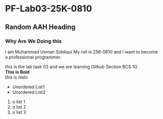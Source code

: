 # PF-Lab03-25K-0810
## Random AAH Heading
### Why Are We Doing this

I am Muhammad Usman Siddiqui My roll is 25K-0810 and I want to become a professional programmer.


this is the lab task 03 and we are learning Github Section BCS 1G
<br/>
**This is Bold**
<br/>
_this is Italic_
<br/>
- Unordered List1
- Unordered List2
      <br/>
1. o list 1
2. o list 2
3. o list 3
        
